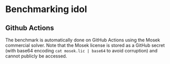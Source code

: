 # Benchmarking idol

## Github Actions

The benchmark is automatically done on GitHub Actions using the Mosek commercial solver. 
Note that the Mosek license is stored as a GitHub secret (with base64 encoding `cat mosek.lic | base64` to 
avoid corruption) and cannot publicly be accessed.
